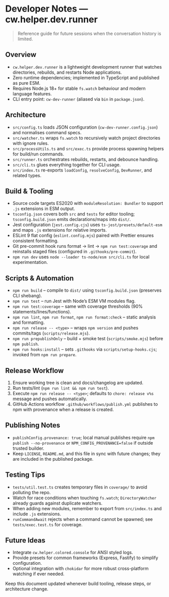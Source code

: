 # Developer Notes — cw.helper.dev.runner

> Reference guide for future sessions when the conversation history is limited.

## Overview
- `cw.helper.dev.runner` is a lightweight development runner that watches directories, rebuilds, and restarts Node applications.
- Zero runtime dependencies; implemented in TypeScript and published as pure ESM.
- Requires Node.js 18+ for stable `fs.watch` behaviour and modern language features.
- CLI entry point: `cw-dev-runner` (aliased via `bin` in `package.json`).

## Architecture
- `src/config.ts` loads JSON configuration (`cw-dev-runner.config.json`) and normalises command specs.
- `src/watcher.ts` wraps `fs.watch` to recursively watch project directories with ignore rules.
- `src/processUtils.ts` and `src/exec.ts` provide process spawning helpers for build/run commands.
- `src/runner.ts` orchestrates rebuilds, restarts, and debounce handling.
- `src/cli.ts` glues everything together for CLI usage.
- `src/index.ts` re-exports `loadConfig`, `resolveConfig`, `DevRunner`, and related types.

## Build & Tooling
- Source code targets ES2020 with `moduleResolution: Bundler` to support `.js` extensions in ESM output.
- `tsconfig.json` covers both `src` and `tests` for editor tooling; `tsconfig.build.json` emits declarations/maps into `dist/`.
- Jest configuration (`jest.config.cjs`) uses `ts-jest/presets/default-esm` and maps `.js` extensions for relative imports.
- ESLint 9 flat config (`eslint.config.mjs`) paired with Prettier ensures consistent formatting.
- Git pre-commit hook runs format → lint → `npm run test:coverage` and reinstalls staged files (configured in `.githooks/pre-commit`).
- `npm run dev` uses `node --loader ts-node/esm src/cli.ts` for local experimentation.

## Scripts & Automation
- `npm run build` – compile to `dist/` using `tsconfig.build.json` (preserves CLI shebang).
- `npm run test` – run Jest with Node’s ESM VM modules flag.
- `npm run test:coverage` – same with coverage thresholds (90% statements/lines/functions).
- `npm run lint`, `npm run format`, `npm run format:check` – static analysis and formatting.
- `npm run release -- <type>` – wraps `npm version` and pushes commits/tags (`scripts/release.mjs`).
- `npm run prepublishOnly` – build + smoke test (`scripts/smoke.mjs`) before `npm publish`.
- `npm run hooks:install` – sets `.githooks` via `scripts/setup-hooks.cjs`; invoked from `npm run prepare`.

## Release Workflow
1. Ensure working tree is clean and docs/changelog are updated.
2. Run tests/lint (`npm run lint && npm run test`).
3. Execute `npm run release -- <type>`; defaults to `chore: release v%s` message and pushes automatically.
4. GitHub Actions workflow `.github/workflows/publish.yml` publishes to npm with provenance when a release is created.

## Publishing Notes
- `publishConfig.provenance: true`; local manual publishes require `npm publish --no-provenance` or `NPM_CONFIG_PROVENANCE=false` if outside trusted builder.
- Keep `LICENSE`, `README.md`, and this file in sync with future changes; they are included in the published package.

## Testing Tips
- `tests/util.test.ts` creates temporary files in `coverage/` to avoid polluting the repo.
- Watch for race conditions when touching `fs.watch`; `DirectoryWatcher` already guards against duplicate watchers.
- When adding new modules, remember to export from `src/index.ts` and include `.js` extensions.
- `runCommandAwait` rejects when a command cannot be spawned; see `tests/exec.test.ts` for coverage.

## Future Ideas
- Integrate `cw.helper.colored.console` for ANSI styled logs.
- Provide presets for common frameworks (Express, Fastify) to simplify configuration.
- Optional integration with `chokidar` for more robust cross-platform watching if ever needed.

Keep this document updated whenever build tooling, release steps, or architecture change.
